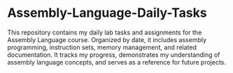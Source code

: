 # Assembly-Language-Daily-Tasks
This repository contains my daily lab tasks and assignments for the Assembly Language course. Organized by date, it includes assembly programming, instruction sets, memory management, and related documentation. It tracks my progress, demonstrates my understanding of assembly language concepts, and serves as a reference for future projects.
